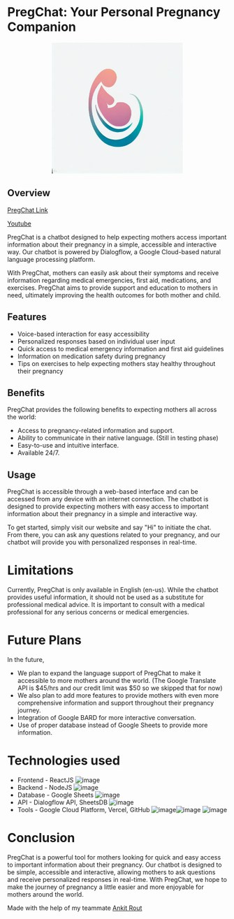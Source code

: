 # PregChat: Your Personal Pregnancy Companion
<p align="center">
  <img src="./public/logo.jpeg" width="300" />
</p>

## Overview
[PregChat Link](https://pregchat.vercel.app)

[Youtube](https://youtu.be/9vNzMzKjVOI)

PregChat is a chatbot designed to help expecting mothers access important information about their pregnancy in a simple, accessible and interactive way. Our chatbot is powered by Dialogflow, a Google Cloud-based natural language processing platform.

With PregChat, mothers can easily ask about their symptoms and receive information regarding medical emergencies, first aid, medications, and exercises.  PregChat aims to provide support and education to mothers in need, ultimately improving the health outcomes for both mother and child.
## Features
- Voice-based interaction for easy accessibility
- Personalized responses based on individual user input
- Quick access to medical emergency information and first aid guidelines
- Information on medication safety during pregnancy
- Tips on exercises to help expecting mothers stay healthy throughout their pregnancy

## Benefits
PregChat provides the following benefits to expecting mothers all across the world:

- Access to pregnancy-related information and support.
- Ability to communicate in their native language. (Still in testing phase)
- Easy-to-use and intuitive interface.
- Available 24/7.

## Usage
PregChat is accessible through a web-based interface and can be accessed from any device with an internet connection. The chatbot is designed to provide expecting mothers with easy access to important information about their pregnancy in a simple and interactive way.

To get started, simply visit our website and say "Hi" to initiate the chat. From there, you can ask any questions related to your pregnancy, and our chatbot will provide you with personalized responses in real-time.

# Limitations
Currently, PregChat is only available in English (en-us). While the chatbot provides useful information, it should not be used as a substitute for professional medical advice. It is important to consult with a medical professional for any serious concerns or medical emergencies.

# Future Plans
In the future, 
- We plan to expand the language support of PregChat to make it accessible to more mothers around the world. (The Google Translate API is $45/hrs and our credit limit was $50 so we skipped that for now)
- We also plan to add more features to provide mothers with even more comprehensive information and support throughout their pregnancy journey.
- Integration of Google BARD for more interactive conversation.
- Use of proper database instead of Google Sheets to provide more information.

# Technologies used
- Frontend - ReactJS ![image](https://img.shields.io/badge/React-20232A?style=for-the-badge&logo=react&logoColor=61DAFB)
- Backend - NodeJS ![image](https://img.shields.io/badge/Node.js-43853D?style=for-the-badge&logo=node.js&logoColor=white)
- Database - Google Sheets ![image](https://img.shields.io/badge/Google%20Sheets-34A853?style=for-the-badge&logo=google-sheets&logoColor=white)
- API - Dialogflow API, SheetsDB ![image](https://img.shields.io/badge/dialogflow-FF9800?style=for-the-badge&logo=dialogflow&logoColor=white) 
- Tools - Google Cloud Platform, Vercel, GitHub ![image](https://img.shields.io/badge/Google_Cloud-4285F4?style=for-the-badge&logo=google-cloud&logoColor=white)![image](https://img.shields.io/badge/Vercel-000000?style=for-the-badge&logo=vercel&logoColor=white) ![image](https://img.shields.io/badge/GitHub-100000?style=for-the-badge&logo=github&logoColor=white)
# Conclusion
PregChat is a powerful tool for mothers looking for quick and easy access to important information about their pregnancy. Our chatbot is designed to be simple, accessible and interactive, allowing mothers to ask questions and receive personalized responses in real-time. With PregChat, we hope to make the journey of pregnancy a little easier and more enjoyable for mothers around the world.

Made with the help of my teammate [Ankit Rout](https://github.com/ankitrout2903)
